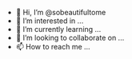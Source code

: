 - 👋 Hi, I’m @sobeautifultome
- 👀 I’m interested in ...
- 🌱 I’m currently learning ...
- 💞️ I’m looking to collaborate on ...
- 📫 How to reach me ...

<!---
sobeautifultome/sobeautifultome is a ✨ special ✨ repository because its `README.md` (this file) appears on your GitHub profile.
You can click the Preview link to take a look at your changes.
--->
